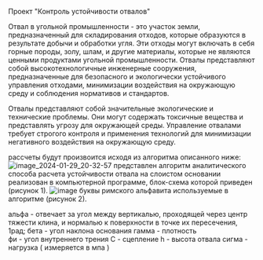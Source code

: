 Проект "Контроль устойчивости отвалов"

Отвал в угольной промышленности - это участок земли, предназначенный для складирования отходов, которые образуются в результате добычи и обработки угля. Эти отходы могут включать в себя горные породы, золу, шлам, и другие материалы, которые не являются ценными продуктами угольной промышленности. Отвалы представляют собой высокотехнологичные инженерные сооружения, предназначенные для безопасного и экологически устойчивого управления отходами, минимизации воздействия на окружающую среду и соблюдения нормативов и стандартов.

Отвалы представляют собой значительные экологические и технические проблемы. Они могут содержать токсичные вещества и представлять угрозу для окружающей среды. Управление отвалами требует строгого контроля и применения технологий для минимизации негативного воздействия на окружающую среду.


рассчеты будут произвоится исходя из алгоритма описанного ниже: 
![image_2024-01-29_20-32-57](https://github.com/sp1ritual/Diplom/assets/118588209/9925d307-773e-49b0-92c0-26671e952071) 
представлен алгоритм аналитического способа расчета устойчивости отвала на слоистом основании реализован в компьютерной программе, блок-схема которой приведен (рисунок 1).
![image](https://github.com/sp1ritual/Diplom/assets/118588209/734a2d71-fcf0-48c8-a38e-b92b5d7590ab) 
буквы римского альфавита используемые в алгоритме (рисунок 2).


альфа - отвечает за угол между вертикалью, проходящей через центр тяжести клина, и нормалью к поверхности в точке их пересечения, 1рад;
бета - угол наклона основания 
гамма - плотность  
фи - угол внутреннего трения 
С - сцепление 
h - высота отвала 
сигма - нагрузка ( измеряется в мпа ) 
